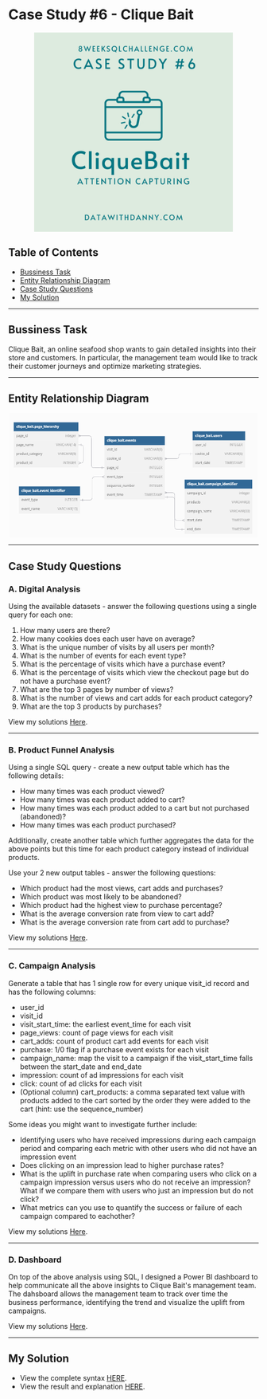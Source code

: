 # Case Study #6 - Clique Bait
<p align="center">
<img src="https://github.com/RuthyYao/8-Weeks-SQL-Challenge/blob/main/images/6.png" align="center" width="400" height="400" >
  
## Table of Contents
* [Bussiness Task](#bussiness-task)
* [Entity Relationship Diagram](#entity-relationship-diagram)
* [Case Study Questions](#case-study-questions)
* [My Solution](#my-solution)

---
## Bussiness Task
Clique Bait, an online seafood shop wants to gain detailed insights into their store and customers. In particular, the management team would like to track their customer journeys and optimize marketing strategies.

---
## Entity Relationship Diagram
<p align="center">
<img src="https://github.com/RuthyYao/8-Weeks-SQL-Challenge/blob/main/images/case-study-6-erd.PNG" align="center" width="500" height="250" >

---
## Case Study Questions
### A. Digital Analysis

Using the available datasets - answer the following questions using a single query for each one:

1. How many users are there?
2. How many cookies does each user have on average?
3. What is the unique number of visits by all users per month?
4. What is the number of events for each event type?
5. What is the percentage of visits which have a purchase event?
6. What is the percentage of visits which view the checkout page but do not have a purchase event?
7. What are the top 3 pages by number of views?
8. What is the number of views and cart adds for each product category?
9. What are the top 3 products by purchases?

View my solutions [Here](https://github.com/RuthyYao/8-Weeks-SQL-Challenge/blob/main/Case%20Study%20%236%20-%20Clique%20Bait/Solutions/A.%20Digital%20Analysis.md).

---
### B. Product Funnel Analysis

Using a single SQL query - create a new output table which has the following details:

* How many times was each product viewed?
* How many times was each product added to cart?
* How many times was each product added to a cart but not purchased (abandoned)?
* How many times was each product purchased?
  
Additionally, create another table which further aggregates the data for the above points but this time for each product category instead of individual products.

Use your 2 new output tables - answer the following questions:

* Which product had the most views, cart adds and purchases?
* Which product was most likely to be abandoned?
* Which product had the highest view to purchase percentage?
* What is the average conversion rate from view to cart add?
* What is the average conversion rate from cart add to purchase?

View my solutions [Here](https://github.com/RuthyYao/8-Weeks-SQL-Challenge/blob/main/Case%20Study%20%236%20-%20Clique%20Bait/Solutions/B.%20Product%20Funnel%20Analysis.md).

---
### C. Campaign Analysis

Generate a table that has 1 single row for every unique visit_id record and has the following columns:

* user_id
* visit_id
* visit_start_time: the earliest event_time for each visit
* page_views: count of page views for each visit
* cart_adds: count of product cart add events for each visit
* purchase: 1/0 flag if a purchase event exists for each visit
* campaign_name: map the visit to a campaign if the visit_start_time falls between the start_date and end_date
* impression: count of ad impressions for each visit
* click: count of ad clicks for each visit
* (Optional column) cart_products: a comma separated text value with products added to the cart sorted by the order they were added to the cart (hint: use the sequence_number)

Some ideas you might want to investigate further include:

* Identifying users who have received impressions during each campaign period and comparing each metric with other users who did not have an impression event
* Does clicking on an impression lead to higher purchase rates?
* What is the uplift in purchase rate when comparing users who click on a campaign impression versus users who do not receive an impression? What if we compare them with users who just an impression but do not click?
* What metrics can you use to quantify the success or failure of each campaign compared to eachother?

View my solutions [Here](https://github.com/RuthyYao/8-Weeks-SQL-Challenge/blob/main/Case%20Study%20%236%20-%20Clique%20Bait/Solutions/C.%20%20Campaign%20Analysis.md).

---
### D. Dashboard

On top of the above analysis using SQL, I designed a Power BI dashboard to help communicate all the above insights to Clique Bait's management team. The dahsboard allows the management team to track over time the business performance, identifying the trend and visualize the uplift from campaigns. 

View my solutions [Here](https://github.com/RuthyYao/8-Weeks-SQL-Challenge/blob/main/Case%20Study%20%236%20-%20Clique%20Bait/Solutions/D.%20Dashboard.md).

---
## My Solution
* View the complete syntax [HERE](https://github.com/RuthyYao/8-Weeks-SQL-Challenge/tree/main/Case%20Study%20%236%20-%20Clique%20Bait/Syntax).
* View the result and explanation [HERE](https://github.com/RuthyYao/8-Weeks-SQL-Challenge/tree/main/Case%20Study%20%236%20-%20Clique%20Bait/Solutions).
